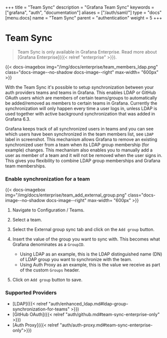 +++
title = "Team Sync"
description = "Grafana Team Sync"
keywords = ["grafana", "auth", "documentation"]
aliases = ["/auth/saml/"]
type = "docs"
[menu.docs]
name = "Team Sync"
parent = "authentication"
weight = 5
+++

# Team Sync

> Team Sync is only available in Grafana Enterprise. Read more about [Grafana Enterprise]({{< relref "enterprise" >}}).

{{< docs-imagebox img="/img/docs/enterprise/team_members_ldap.png" class="docs-image--no-shadow docs-image--right" max-width= "600px" >}}

With the Team Sync it's possible to setup synchronization between your auth providers teams and teams in Grafana. This enables LDAP or GitHub OAuth users which are members
of certain teams/groups to automatically be added/removed as members to certain teams in Grafana. Currently the synchronization will only happen every
time a user logs in, unless LDAP is used together with active background synchronization that was added in Grafana 6.3.

Grafana keeps track of all synchronized users in teams and you can see which users have been synchronized in the team members list, see `LDAP` label in screenshot.
This mechanism allows Grafana to remove an existing synchronized user from a team when its LDAP group membership (for example) changes. This mechanism also enables you to manually add
a user as member of a team and it will not be removed when the user signs in. This gives you flexibility to combine LDAP group memberships and Grafana team memberships.

<div class="clearfix"></div>

### Enable synchronization for a team

{{< docs-imagebox img="/img/docs/enterprise/team_add_external_group.png" class="docs-image--no-shadow docs-image--right" max-width= "600px" >}}

1. Navigate to Configuration / Teams.
2. Select a team.
3. Select the External group sync tab and click on the `Add group` button.
4. Insert the value of the group you want to sync with. This becomes what Grafana denominates as a `GroupID`.

    - Using LDAP as an example, this is the LDAP distinguished name (DN) of LDAP group you want to synchronize with the team.
    - Using Auth Proxy as an example, this is the value we receive as part of the custom `Groups` header.

5. Click on `Add group` button to save.

### Supported Providers

* [LDAP]({{< relref "auth/enhanced_ldap.md#ldap-group-synchronization-for-teams" >}})
* [GitHub OAuth]({{< relref "auth/github.md#team-sync-enterprise-only" >}})
* [Auth Proxy]({{< relref "auth/auth-proxy.md#team-sync-enterprise-only">}})
